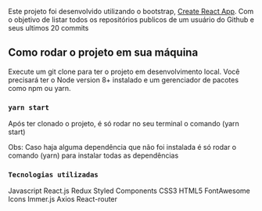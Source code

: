 Este projeto foi desenvolvido utilizando o bootstrap, [Create React App](https://github.com/facebook/create-react-app). Com o objetivo de listar todos os repositórios publicos de um usuário do Github e seus ultimos 20 commits

## Como rodar o projeto em sua máquina

Execute um git clone para ter o projeto em desenvolvimento local.
Você precisará ter o Node version 8+ instalado e um gerenciador de pacotes como npm ou yarn.

### `yarn start`

Após ter clonado o projeto, é só rodar no seu terminal o comando (yarn start)

Obs: Caso haja alguma dependência que não foi instalada é só rodar o comando (yarn) para instalar todas as dependências

### `Tecnologias utilizadas`

Javascript
React.js
Redux
Styled Components
CSS3
HTML5
FontAwesome Icons
Immer.js
Axios
React-router



